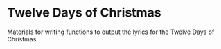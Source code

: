 
# Twelve Days of Christmas 

Materials for writing functions to output the lyrics for the Twelve Days of 
Christmas. 